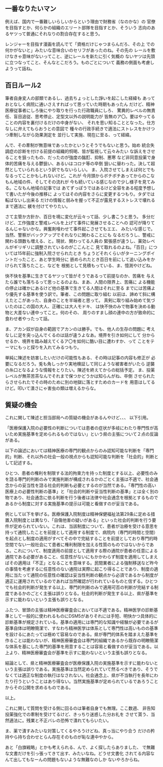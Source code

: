 ﻿## 一番なりたいマン

例えば、国内で一番難しいらしいからという理由で財務省（なのかな）の
官僚を目指すとか、何らかの組織のエリート部隊を目指すとか、そういう
志向のあるヤツって普通にそれなりの割合存在すると思う。

レンジャーを目指す漫画を読んでて「資格だけじゃつまらんだろ、その上
での何かがないと」みたいな意味合いのセリフがあったのね。その先の
レールを敷けなきゃ意味がないってこと、逆にレールを新たに引く気概の
ないヤツは先頭に立つなってこと、そんなとこだろう。ものごとについて
義務の側面も考慮しようって話ね。


## 百日ルール2

筆者自身変人の部類であるし、過去ちょっとした諍いを起こした経緯も
あっておとなしく病院に通いさえすればって思っていた時期もあったん
だけど、精神医療従事者にしろ後にやり取りを行った行政職員にしろ、
驚異的レベルの無責任、盲目追従、思考停止、定型文以外の説明能力が
皆無のア〇。要はやってることの内容を裏付けるだけの中身がない、
それを思い知ることとなった。仕方なしに弁えてもらおうとの意図で
種々の行政手続きで適法にストレスをかけつつ牽制しながら効果測定を
並行して実施、現在に至る、って経緯。

んで、その牽制が無意味であったかというとそうでもないと思う。始め
統合失調症の診断を付ける前提の組織的恫喝、皆が監視して云々みたい
な訴えをさせることを狙ったもの、だったのが強度の酩酊、抑制、悪寒
など非同意投薬で身体的苦痛を与える鬱狙い、あるいはコロナ等の卒倒
狙いに替わった。決して超然としていられるという訳でもないらしい。
ま、入院させてしまえば何とでもなるってことかもしれないけど。これが
今月頭からボチボチあってからのこなもん地域の件、そしてその流れが
今も続いている感じなので少し様子を見てみる。こなもん地域の記事では
あてずっぽうではあるけど全容をある程度予想して書いたが今後の推移に
よってはその内容をさらに変更するつもり。タダでは転ばないし出来る
だけの情報と弱みを握って不正が露見するストレスで壊れるまで適法に
躾を付けてやりたい。

さて主管か方針か、百日を境に変化が云々って話、少し書こうと思う。
多分だけど、工作強度と警戒レベルを上げて事件に発展させることへの
認可が降りてるんじゃないかな。興奮剤喰わせて事件起こさせてもエエ、
みたいな感じで。当然、警察がバックアップでそれなりに関わることにも
なるだろうし、警戒に関わる頭数も増える、と。現状、関わってる人員の
緊張感が違うし、薬効レベルがギリギリに調整されているのがここんとこ
見て取れるのよね。「百日」については15年前に強制入院させられたとき
ちょうどそれくらいがターニングポイントだったこと、あと学生時分に
嵌められたとき百日を前にして追い込みをかけられて落ちたこと、などを
根拠として見積もっている、ま、憶測やけどね。

快不快を基準に生きてるヤツって皆がそうであるって前提なのか、苦痛を
与えたら誰でも落ちるって思っとるのよね、まあ、人間の限界上、苦痛に
よる機能の停止は確かにあるけど他の基準で生きてる人間はそれに至る
までには苦痛より優先する基準を使う訳で。筆者、この問題に取り組む
以前は、諦めて斜に構えたとこがあった、自身のことを半端者と思って。
真剣に取り組み始めて気づいたのはこの国の大人、正確には大人モドキ、
は快不快のみで物事を決める動物と大差ない連中ってこと。何のその、
周りのすまし顔の連中の方が致命的に食わせ者やったって話。

ま、アカン奴が自身の範囲でアカンのは勝手。でも、他人の生存の問題に
考えなしに足を突っ込んでくるのは話が違うよなあ。境界を引き如何にして
分からせるか、境界を踏み越えてくるア〇を如何に酷い目に遭わすか、って
ことをテーマにもっと探りを入れてみるつもり。

単純に陳述を妨害したいだけの可能性もある、その時は記事の内容も修正が
必要になるだろう。兎も角しっかり実地検証して同じような被害者がいたら
逆襲の糸口となるような情報をとりたい。陳述を終えてからの総括予定。
ま、投薬レベルが無茶苦茶なんでそれまで保つかどうかは知らんがね、卒倒
させられたらさせられたでその時のために別の地獄に落とすためのカードを
用意はしてるけど。叩いて潰さにゃ害虫の類は増えるからな。


## 質疑の機会

これに関して陳述と担当部局への質疑の機会があるんやけど、、、
以下引用。

「医療保護入院の必要性の判断については患者の症状が多岐にわたり専門性が高いため実施基準を定められるものではない」という県の主張について２点の反論がある。

以下の論述においては精神医療の専門的観点からのみ認知可能な判断を「専門的」判断、それ以外の社会一般の視点からも認知可能な判断を「社会的」判断として記述する。

ひとつ、患者の権利を制限する法的拘束力を持った制度とする以上、必要性のみを諮る専門的判断のみで実施判断が構成されるかのごとく主張は不適で、社会通念からの妥当性を諮る社会的判断も必要とするのが当然である。「専門性の高い医療上の必要性判断の基準」と「社会的判断や妥当性判断の基準」とは全く別の物であり、社会通念に依る判断を行う後者は法律や社会通念を根拠とするものであるから制度に対する実施基準の提示は可能と看做すのが妥当である。

例として以下を挙げる。医療保護入院制度は精神保健福祉法第29条に定める措置入院制度とは異なり、「自傷他害の疑いがある」といった社会的判断を行う要件が定められていない。これは、当該制度について、患者が治療を受ける意思を持って通院したことを前提として適用する制度で、病院内（専門的時間と空間）を起点とし制度の適用がすべてその中で完結することを前提としており専門的時空間でない一般社会にて患者に権利制限を加える性質のものではないからである。これについて、制度適用の前提として適用する際の通院が患者の任意による通院である必要があること、任意性がないにもかかわらず制度を適用してしまえばその適用は「不正」となることを意味する。民間業者による強制移送など昨今の事情を考慮するに任意性のない通院は実際に起こり得ることであり、制度の適用に当たって通院の任意性の確認は妥当性判断の観点から必須であるから制度が適正に運用されているのであれば当然確認が行われているものと信ずる。ひとつでも社会的判断が発生する以上、専門的判断のみで適用可否の判断が完結する制度であるかのごとく主張は誤りとなる。社会的判断が発生する以上、県が基準を示すに能わないという主張も誤りとなる。

ふたつ、冒頭の主張は精神医療審査会においては不適である。精神医学の診断基準として一般的に使われるものにDSM5がありそれには手短、明快かつ具体的に診断基準が規定されている。基準の適用には専門的な知識や経験が必要であるが基準自体は明瞭簡潔で、すなわち精神医学は体系として専門性は高いものの基準を設けるにあたっては極めて容易なのである。県が専門的体系を踏まえた基準を作ることは能わないが、精神医療審査会は専門的組織であるから既存の明瞭簡潔な体系を基にした専門的基準を用意することは容易と看做すのが妥当である。以上より、精神医療審査会が基準を示すに能わないという主張も誤りとなる。

結論として、県と精神医療審査会が医療保護入院の実施基準を示すに能わないという主張は誤りである。実施基準は当然定められていて然るべきであり、そうでなくては適正な制度の執行はなされない。社会通念上、県が不当執行を長年にわたり行うということはあり得ない。当然実施基準が定められているであろうことからその公開を求めるものである。

以上。

これに関して質問を受ける側に回るのは筆者自身でも無理。ここ数週、
非告知投薬強化での牽制を受けてるけど、きっちり迷惑した分お礼を
させて貰う、当然適法に。残業と不正バレの恐怖で潰れてもらいたい。

ま、薬で潰すみたいな対策してくるやろうけどね、真っ当にやり合う
だけの矜持やら持ち合わせとらん存在そのものが恥な連中やから。

あと「白旗戦略」とかも考えられる、んで、よく探したらありました、
で無難な文書だけを引っ張ってきて出す、みたいなね。どうせ文書化
されてる内容なんて出してもなーんの問題もないような無難なのしか
ないやろからね。
